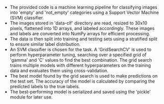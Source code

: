- The provided code is a machine learning pipeline for classifying images into 'empty' and 'not_empty' categories using a Support Vector Machine (SVM) classifier.
- The images stored in 'data-clf' directory are read, resized to 30x10 pixels, flattened into 1D arrays, and labeled accordingly. These images and labels are converted into NumPy arrays for efficient processing.
- The data is then split into training and testing sets using a stratified split to ensure similar label distribution.
- An SVM classifier is chosen for the task. A 'GridSearchCV' is used to perform hyperparameter tuning, searching over a specified grid of 'gamma' and 'C' values to find the best combination. The grid search trains multiple models with different hyperparameters on the training data and evaluates them using cross-validation.
- The best model found by the grid search is used to make predictions on the test set. The accuracy of the model is calculated by comparing the predicted labels to the true labels.
- The best-performing model is serialized and saved using the 'pickle' module for later use.
